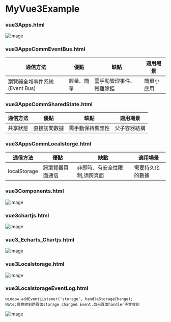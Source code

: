 # MyVue3Example
### vue3Apps.html
![image](https://github.com/user-attachments/assets/f4eea58c-d02c-4c0e-8590-62473fa94b90)

### vue3AppsCommEventBus.html
|  通信方法   | 優點  | 缺點 | 適用場景 |
|  ----  | ----  | ----  | ----  |
| 瀏覽器全域事件系統 (Event Bus)  | 輕量、簡單 | 需手動管理事件、較難除錯 | 簡單小應用

### vue3AppsCommSharedState.html
|  通信方法   | 優點  | 缺點 | 適用場景 |
|  ----  | ----  | ----  | ----  |
| 共享狀態	| 直接訪問數據	| 需手動保持響應性 |	父子容器結構 |

### vue3AppsCommLocalstorge.html
|  通信方法   | 優點  | 缺點 | 適用場景 |
|  ----  | ----  | ----  | ----  |
| localStorage  | 跨瀏覽器頁面通信	| 非即時、有安全性限制,須跨頁面	| 需要持久化的數據 |


### vue3Components.html
![image](https://github.com/user-attachments/assets/69da3cd3-0f11-4cbe-82b0-00cea9309c5b)

### vue3chartjs.html
![image](https://github.com/user-attachments/assets/814cdb20-420d-456f-8915-03911dfc97e9)

### vue3_Echarts_Chartjs.html
![image](https://github.com/user-attachments/assets/851f21d7-89a4-4762-9dab-4e48ce7d0356)

### vue3Localstorage.html
![image](https://github.com/user-attachments/assets/81bdbfae-ce4e-433f-9192-820664f32ebb)

### vue3LocalstorageEventLog.html
```
window.addEventListener('storage', handleStorageChange);
Note:僅會收到跨頁面storage changed Event,自己頁面handler不會收到
```
![image](https://github.com/user-attachments/assets/d8feb41a-df1f-4a6b-9203-50a11e886c7a)



